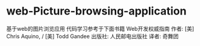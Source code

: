 # web-Picture-browsing-application
基于web的图片浏览应用
代码学习参考于下面书籍
Web开发权威指南 作者: [美] Chris Aquino, / [美] Todd Gandee
出版社: 人民邮电出版社
译者: 奇舞团 
